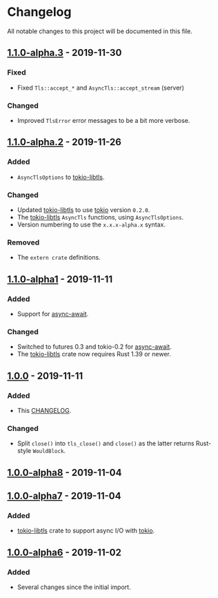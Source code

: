 # Changelog

All notable changes to this project will be documented in this file.

## [1.1.0-alpha.3] - 2019-11-30
### Fixed
- Fixed `Tls::accept_*` and `AsyncTls::accept_stream` (server)
### Changed
- Improved `TlsError` error messages to be a bit more verbose.

## [1.1.0-alpha.2] - 2019-11-26
### Added
- `AsyncTlsOptions` to [tokio-libtls].
### Changed
- Updated [tokio-libtls] to use [tokio] version `0.2.0`.
- The [tokio-libtls] `AsyncTls` functions, using `AsyncTlsOptions`.
- Version numbering to use the `x.x.x-alpha.x` syntax.
### Removed
- The `extern crate` definitions.

## [1.1.0-alpha1] - 2019-11-11
### Added
- Support for [async-await].
### Changed
- Switched to futures 0.3 and tokio-0.2 for [async-await].
- The [tokio-libtls] crate now requires Rust 1.39 or newer.

## [1.0.0] - 2019-11-11
### Added
- This [CHANGELOG].
### Changed
- Split `close()` into `tls_close()` and `close()` as the latter
  returns Rust-style `WouldBlock`.

## [1.0.0-alpha8] - 2019-11-04

## [1.0.0-alpha7] - 2019-11-04
### Added
- [tokio-libtls] crate to support async I/O with [tokio].

## [1.0.0-alpha6] - 2019-11-02
### Added
- Several changes since the initial import.

[async-await]: https://blog.rust-lang.org/2019/11/07/Async-await-stable.html
[CHANGELOG]: CHANGELOG.md
[tokio]: https://tokio.rs/
[tokio-libtls]: https://crates.io/crates/tokio-libtls
[1.1.0-alpha.3]: https://github.com/reyk/rust-libtls/compare/v1.1.0-alpha2..v1.1.0-alpha.3
[1.1.0-alpha.2]: https://github.com/reyk/rust-libtls/compare/v1.1.0-alpha1..v1.1.0-alpha.2
[1.1.0-alpha1]: https://github.com/reyk/rust-libtls/compare/v1.0.0...v1.1.0-alpha1
[1.0.0]: https://github.com/reyk/rust-libtls/compare/v1.0.0-alpha8...v1.0.0
[1.0.0-alpha8]: https://github.com/reyk/rust-libtls/compare/v1.0.0-alpha7...v1.0.0-alpha8
[1.0.0-alpha7]: https://github.com/reyk/rust-libtls/compare/v1.0.0-alpha6...v1.0.0-alpha7
[1.0.0-alpha6]: https://github.com/reyk/rust-libtls/compare/fe1583dbea2c7aa086ed53303030b6f719675f8d...v1.0.0-alpha6
